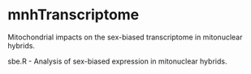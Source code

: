 # mnhTranscriptome
Mitochondrial impacts on the sex-biased transcriptome in mitonuclear hybrids.

sbe.R - Analysis of sex-biased expression in mitonuclear hybrids.
